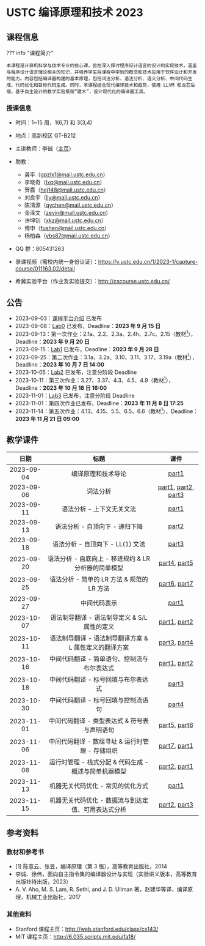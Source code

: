 # USTC 编译原理和技术 2023

## 课程信息

??? info "课程简介"

    本课程是计算机科学与技术专业的核心课，旨在深入探讨程序设计语言的设计和实现技术，涵盖与程序设计语言理论相关的知识，并培养学生将课程中学到的概念和技术应用于软件设计和开发的能力。内容包括编译器构建的基本原理，包括词法分析、语法分析、语义分析、中间代码生成、代码优化和目标代码生成。同时，本课程结合现代编译技术和趋势，使用 LLVM 和龙芯后端，基于自主设计的教学实验框架“建木”，设计现代化的编译器工具。

### 授课信息

- 时间：1~15 周，1(6,7) 和 3(3,4)
- 地点：高新校区 GT-B212
- 主讲教师：李诚（[主页](http://staff.ustc.edu.cn/~chengli7/)）
- 助教：

  - 龚平（<gpzlx1@mail.ustc.edu.cn>）
  - 李晓奇（<lxq@mail.ustc.edu.cn>）
  - 贺嘉（<hej148@mail.ustc.edu.cn>）
  - 刘良宇（<lly@mail.ustc.edu.cn>）
  - 陈清源（<qychen@mail.ustc.edu.cn>）
  - 金泽文（<zevin@mail.ustc.edu.cn>）
  - 许坤钊（<xkz@mail.ustc.edu.cn>）
  - 傅申（<fushen@mail.ustc.edu.cn>）
  - 杨柏森（<ybs87@mail.ustc.edu.cn>）

- QQ 群：805431263
- 录课视频（需校内统一身份认证）：<https://v.ustc.edu.cn/1/2023-1/capture-course/011163.02/detail>
- 希冀实验平台（作业及实验提交）：<http://cscourse.ustc.edu.cn/>

## 公告

- 2023-09-03：[课程平台介绍](exp_platform_intro/README.md) 已发布
- 2023-09-08：[Lab0](lab0/index.md) 已发布，Deadline：**2023 年 9 月 15 日**
- 2023-09-13：第一次作业：2.1a、2.2、2.3a、2.4h、2.7c、2.15（教材[<sup>1</sup>](#textbook)），Deadline：**2023 年 9 月 20 日**
- 2023-09-15：[Lab1](lab1/index.md) 已发布，Deadline：**2023 年 9 月 28 日**
- 2023-09-25：第二次作业：3.1a、3.2a、3.10、3.11、3.17、3.19a（教材[<sup>1</sup>](#textbook)），Deadline：**2023 年 10 月 7 日 14:00**
- 2023-10-05：[Lab2](lab2/index.md) 已发布，注意分阶段 Deadline
- 2023-10-11：第三次作业：3.27、3.37、4.3、4.5、4.9（教材[<sup>1</sup>](#textbook)），Deadline：**2023 年 10 月 18 日 16:00**
- 2023-11-01：[Lab3](lab3/index.md) 已发布，注意分阶段 Deadline
- 2023-11-01：第四次作业已发布，Deadline：**2023 年 11 月 8 日 17:25**
- 2023-11-14：第五次作业：4.13、4.15、5.5、6.5、6.6（教材[<sup>1</sup>](#textbook)），Deadline：**2023 年 11 月 21 日 09:00**

## 教学课件

|    日期    |                          标题                          |                                                                                                                 课件                                                                                                                  |
| :--------: | :----------------------------------------------------: | :-----------------------------------------------------------------------------------------------------------------------------------------------------------------------------------------------------------------------------------: |
| 2023-09-04 |                   编译原理和技术导论                   |                                                                              [part1](https://rec.ustc.edu.cn/share/be63e5f0-4bbf-11ee-ab8f-8556ef2e1b82)                                                                              |
| 2023-09-06 |                        词法分析                        | [part1](https://rec.ustc.edu.cn/share/7c8cb640-4bfa-11ee-801b-996bfe70e4c4), [part2](https://rec.ustc.edu.cn/share/971f5a80-4bfa-11ee-9c40-3f9629e3618a), [part3](https://rec.ustc.edu.cn/share/daf23f60-4bfa-11ee-ba03-e1b373b96f27) |
| 2023-09-11 |               语法分析 - 上下文无关文法                |                                                                              [part1](https://rec.ustc.edu.cn/share/1adc23a0-5043-11ee-ae58-c51868b36892)                                                                              |
| 2023-09-13 |             语法分析 - 自顶向下 - 递归下降             |                                                                              [part2](https://rec.ustc.edu.cn/share/11c40120-5208-11ee-8fb3-0b34e4219c8a)                                                                              |
| 2023-09-18 |            语法分析 - 自顶向下 - LL(1) 文法            |                                                                              [part3](https://rec.ustc.edu.cn/share/08643ef0-5564-11ee-88f3-1509f631aa4a)                                                                              |
| 2023-09-20 |  语法分析 - 自底向上 - 移进规约 & LR 分析器的简单模型  |                                       [part4](https://rec.ustc.edu.cn/share/fcba4990-5772-11ee-a14c-a36e421ab311), [part5](https://rec.ustc.edu.cn/share/08206b90-5773-11ee-a7a9-2766281e042e)                                        |
| 2023-09-25 |       语法分析 - 简单的 LR 方法 & 规范的 LR 方法       |                                       [part6](https://rec.ustc.edu.cn/share/1a7a4df0-5b4c-11ee-8033-1da927361dcb), [part7](https://rec.ustc.edu.cn/share/322166f0-5b4c-11ee-b6aa-cb031e864251)                                        |
| 2023-09-27 |                      中间代码表示                      |                                                                              [part1](https://rec.ustc.edu.cn/share/3fba3780-64dc-11ee-b89d-3bff5ec34c27)                                                                              |
| 2023-10-07 |      语法制导翻译 - 语法制导定义 & S/L 属性的定义      |                                       [part1](https://rec.ustc.edu.cn/share/e0e4d8e0-5cdf-11ee-a097-75437996f503), [part2](https://rec.ustc.edu.cn/share/10e6d050-68c7-11ee-a697-13d9155d40a5)                                        |
| 2023-10-11 | 语法制导翻译 - 语法制导翻译方案 & L 属性定义的翻译方案 |                                       [part3](https://rec.ustc.edu.cn/share/60f07260-68c7-11ee-ac16-c97fd4666cee), [part4](https://rec.ustc.edu.cn/share/71c78a80-68c7-11ee-b670-b5952f4e628a)                                        |
| 2023-10-16 |      中间代码翻译 - 简单语句、控制流与布尔表达式       |                                       [part1](https://rec.ustc.edu.cn/share/aaa7e250-81e3-11ee-b601-cf1e5b684040), [part2](https://rec.ustc.edu.cn/share/b97993e0-81e3-11ee-b4bf-238eae90436f)                                        |
| 2023-10-18 |          中间代码翻译 - 标号回填与布尔表达式           |                                                                              [part3](https://rec.ustc.edu.cn/share/898d59b0-81e4-11ee-a431-a7ebbdb09b39)                                                                              |
| 2023-10-30 |          中间代码翻译 - 标号回填与控制流语句           |                                                                              [part4](https://rec.ustc.edu.cn/share/898d59b0-81e4-11ee-a431-a7ebbdb09b39)                                                                              |
| 2023-11-01 |      中间代码翻译 - 类型表达式 & 符号表与声明语句      |                                       [part5](https://rec.ustc.edu.cn/share/898d59b0-81e4-11ee-a431-a7ebbdb09b39), [part6](https://rec.ustc.edu.cn/share/898d59b0-81e4-11ee-a431-a7ebbdb09b39)                                        |
| 2023-11-06 |    中间代码翻译 - 数组寻址 & 运行时管理 - 存储组织     |                                       [part7](https://rec.ustc.edu.cn/share/898d59b0-81e4-11ee-a431-a7ebbdb09b39), [part1](https://rec.ustc.edu.cn/share/898d59b0-81e4-11ee-a431-a7ebbdb09b39)                                        |
| 2023-11-08 | 运行时管理 - 栈式分配 & 代码生成 - 概述与简单机器模型  |                                       [part2](https://rec.ustc.edu.cn/share/898d59b0-81e4-11ee-a431-a7ebbdb09b39), [part1](https://rec.ustc.edu.cn/share/898d59b0-81e4-11ee-a431-a7ebbdb09b39)                                        |
| 2023-11-13 |           机器无关代码优化 - 常见的优化方式            |                                                                              [part1](https://rec.ustc.edu.cn/share/898d59b0-81e4-11ee-a431-a7ebbdb09b39)                                                                              |
| 2023-11-15 |  机器无关代码优化 - 数据流与到达定值、可用表达式分析   |                                       [part2](https://rec.ustc.edu.cn/share/ec735a10-8372-11ee-a33f-3f4ce56e99ac), [part3](https://rec.ustc.edu.cn/share/f7edf830-8372-11ee-a4ee-89e3b900b6a4)                                        |

## 参考资料

### 教材和参考书

- <div id='textbook'></div>[1] 陈意云、张昱，编译原理（第 3 版），高等教育出版社，2014
- 李诚、徐伟，面向自主指令集的编译器设计与实现（实验讲义版本，高等教育出版社待出版，2023）
- A. V. Aho, M. S. Lam, R. Sethi, and J. D. Ullman 著，赵建华等译，编译原理，机械工业出版社，2017

### 其他资料

- Stanford 课程主页：<http://web.stanford.edu/class/cs143/>
- MIT 课程主页：<http://6.035.scripts.mit.edu/fa18/>
